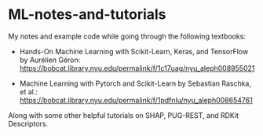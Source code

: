 # ML-notes-and-tutorials
My notes and example code while going through the following textbooks:

* Hands-On Machine Learning with Scikit-Learn, Keras, and TensorFlow by Aurélien Géron:\
https://bobcat.library.nyu.edu/permalink/f/1c17uag/nyu_aleph008955021

* Machine Learning with Pytorch and Scikit-Learn by Sebastian Raschka, et al.:\
https://bobcat.library.nyu.edu/permalink/f/1pdfnlu/nyu_aleph008654761

Along with some other helpful tutorials on SHAP, PUG-REST, and RDKit Descriptors.
